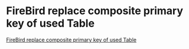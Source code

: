 # FireBird replace composite primary key of used Table
[FireBird replace composite primary key of used Table](https://aiwithcloud.com/2022/09/14/firebird_replace_composite_primary_key_of_used_table/)